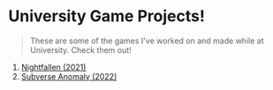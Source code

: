 # **University Game Projects!**

> These are some of the games I've worked on and made while at University. Check them out!
1. [Nightfallen (2021)](https://lemurkolachnik.github.io/Nightfallen/final_build_public/NightfallenFinal)  
2. [Subverse Anomaly (2022)](https://lemurkolachnik.github.io/Game-Projects-from-School/Subverse%20Anomaly/Subverse%20Anomaly.exe)

